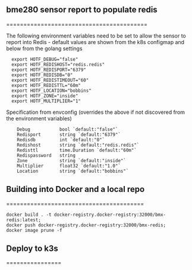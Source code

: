 ## bme280 sensor report to populate redis
=========================================

The following environment variables need to be set to allow the sensor to report into Redis - default values are shown from the k8s configmap and below from the golang settings

```
  export HOTF_DEBUG="false"
  export HOTF_REDISHOST="redis.redis"
  export HOTF_REDISPORT="6379"
  export HOTF_REDISDB="0"
  export HOTF_REDISTIMEOUT="60"
  export HOTF_REDISTTL="60m"
  export HOTF_LOCATION="bobbins"
  export HOTF_ZONE="inside"
  export HOTF_MULTIPLIER="1"
```

Specification from envconfig (overrides the above if not discovered from the environment variables)

```
    Debug           bool `default:"false"`   
    Redisport       string `default:"6379"`
    Redisdb         int `default:"0"` 
    Redishost       string `default:"redis.redis"`
    Redisttl        time.Duration `default:"60m"`
    Redispassword   string 
    Zone            string `default:"inside"`
    Multiplier      float32 `default:"1.0"`
    Location        string `default:"bobbins"`
```
## Building into Docker and a local repo
========================================

```
docker build . -t docker-registry.docker-registry:32000/bmx-redis:latest; 
docker push docker-registry.docker-registry:32000/bmx-redis; 
docker image prune -f
```

## Deploy to k3s 
================
